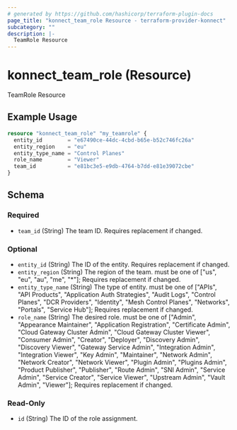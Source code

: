 ```yaml
---
# generated by https://github.com/hashicorp/terraform-plugin-docs
page_title: "konnect_team_role Resource - terraform-provider-konnect"
subcategory: ""
description: |-
  TeamRole Resource
---
```


# konnect_team_role (Resource)

TeamRole Resource

## Example Usage

```terraform
resource "konnect_team_role" "my_teamrole" {
  entity_id        = "e67490ce-44dc-4cbd-b65e-b52c746fc26a"
  entity_region    = "eu"
  entity_type_name = "Control Planes"
  role_name        = "Viewer"
  team_id          = "e81bc3e5-e9db-4764-b7dd-e81e39072cbe"
}
```

<!-- schema generated by tfplugindocs -->
## Schema

### Required

- `team_id` (String) The team ID. Requires replacement if changed.

### Optional

- `entity_id` (String) The ID of the entity. Requires replacement if changed.
- `entity_region` (String) The region of the team. must be one of ["us", "eu", "au", "me", "*"]; Requires replacement if changed.
- `entity_type_name` (String) The type of entity. must be one of ["APIs", "API Products", "Application Auth Strategies", "Audit Logs", "Control Planes", "DCR Providers", "Identity", "Mesh Control Planes", "Networks", "Portals", "Service Hub"]; Requires replacement if changed.
- `role_name` (String) The desired role. must be one of ["Admin", "Appearance Maintainer", "Application Registration", "Certificate Admin", "Cloud Gateway Cluster Admin", "Cloud Gateway Cluster Viewer", "Consumer Admin", "Creator", "Deployer", "Discovery Admin", "Discovery Viewer", "Gateway Service Admin", "Integration Admin", "Integration Viewer", "Key Admin", "Maintainer", "Network Admin", "Network Creator", "Network Viewer", "Plugin Admin", "Plugins Admin", "Product Publisher", "Publisher", "Route Admin", "SNI Admin", "Service Admin", "Service Creator", "Service Viewer", "Upstream Admin", "Vault Admin", "Viewer"]; Requires replacement if changed.

### Read-Only

- `id` (String) The ID of the role assignment.
